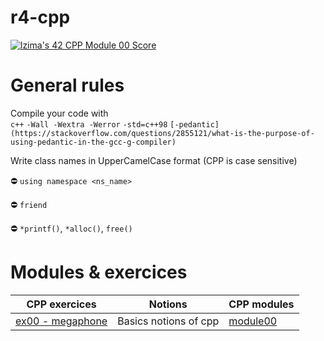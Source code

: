 # r4-cpp

[![lzima's 42 CPP Module 00 Score](https://badge42.vercel.app/api/v2/cl1nk4f8f004009lb75fyii0c/project/2774883)](https://github.com/JaeSeoKim/badge42)

# General rules

Compile your code with </br>
`c++` `-Wall -Wextra -Werror` `-std=c++98` `[-pedantic](https://stackoverflow.com/questions/2855121/what-is-the-purpose-of-using-pedantic-in-the-gcc-g-compiler)`

Write class names in UpperCamelCase format (CPP is case sensitive)

⛔️ `using namespace <ns_name>`

⛔️ `friend`

⛔️ `*printf()`, `*alloc()`, `free()`

# Modules & exercices

| CPP exercices |     Notions    | CPP modules
|----------|----------|----------|
| [ex00 - megaphone](https://github.com/Elwoll/r4-cpp/tree/main/module_00/ex00) | Basics notions of cpp  | [module00](https://github.com/Elwoll/r4-cpp/tree/main/module_00) |


